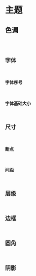 # 主题

## 色调

<code src='../../src/style/demos/theme-colors.tsx' />

## 字体

### 字体序号

### 字体基础大小

## 尺寸

### 断点

### 间距

## 层级

## 边框

## 圆角

## 阴影
